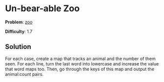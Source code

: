 # Un-bear-able Zoo

**Problem**: [zoo](https://open.kattis.com/problems/zoo)

**Difficulty**: 1.7

## Solution

For each case, create a map that tracks an animal and the number of them seen. For each line, turn the last word into lowercase and increase the value that word maps too. Then, go through the keys of this map and output the animal:count pairs.
